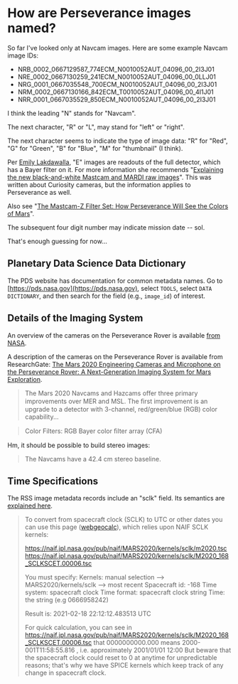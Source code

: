 # How are Perseverance images named?

So far I've looked only at Navcam images.  Here are some example Navcam image IDs:

* NRB_0002_0667129587_774ECM_N0010052AUT_04096_00_2I3J01
* NRE_0002_0667130259_241ECM_N0010052AUT_04096_00_0LLJ01
* NRG_0001_0667035548_700ECM_N0010052AUT_04096_00_2I3J01
* NRM_0002_0667130166_842ECM_T0010052AUT_04096_00_4I1J01
* NRR_0001_0667035529_850ECM_N0010052AUT_04096_00_2I3J01

I think the leading "N" stands for "Navcam".

The next character, "R" or "L", may stand for "left" or "right".

The next character seems to indicate the type of image data: "R" for "Red", "G" for "Green", "B" for "Blue", "M" for "thumbnail" (I think).

Per [Emily Lakdawalla](https://twitter.com/elakdawalla), "E" images are readouts of the full detector, which has a Bayer filter on it.  For more information she recommends "[Explaining the new black-and-white Mastcam and MARDI raw images](https://t.co/PORiQ3pcNq?amp=1)".  This was written about Curiosity cameras, but the information applies to Perseverance as well.

Also see "[The Mastcam-Z Filter Set: How Perseverance Will See the Colors of Mars](https://mastcamz.asu.edu/the-mastcam-z-filter-set-how-perseverance-will-see-the-colors-of-mars/)".

The subsequent four digit number may indicate mission date -- sol.

That's enough guessing for now...

## Planetary Data Science Data Dictionary

The PDS website has documentation for common metadata names.  Go to [https://pds.nasa.gov](https://pds.nasa.gov), select `TOOLS`, select `DATA DICTIONARY`, and then search for the field (e.g., `image_id`) of interest.
## Details of the Imaging System

An overview of the cameras on the Perseverance Rover is available [from NASA](https://mars.nasa.gov/mars2020/spacecraft/rover/cameras/).


A description of the cameras on the Perseverance Rover is available from ResearchGate: [The Mars 2020 Engineering Cameras and Microphone on the Perseverance Rover: A Next-Generation Imaging System for Mars Exploration](https://www.researchgate.net/publication/346537343_The_Mars_2020_Engineering_Cameras_and_Microphone_on_the_Perseverance_Rover_A_Next-Generation_Imaging_System_for_Mars_Exploration/link/5fc675c9a6fdcc92169e4d1e/download).

> The Mars 2020 Navcams and Hazcams offer three primary improvements over MER and MSL. The ﬁrst improvement is an upgrade to a detector with 3-channel, red/green/blue (RGB) color capability...

> Color Filters: RGB Bayer color ﬁlter array (CFA)

Hm, it should be possible to build stereo images:
> The Navcams have a 42.4 cm stereo baseline.

## Time Specifications

The RSS image metadata records include an "sclk" field.  Its semantics are [explained here](https://forum.nasaspaceflight.com/index.php?PHPSESSID=5uuths3p440tb74n4gebtofd7s&topic=38208.msg2194630#msg2194630).

> To convert from spacecraft clock (SCLK) to UTC or other dates you can use this page ([webgeocalc](https://wgc.jpl.nasa.gov:8443/webgeocalc/#TimeConversion)), which relies upon NAIF SCLK kernels:
>
> https://naif.jpl.nasa.gov/pub/naif/MARS2020/kernels/sclk/m2020.tsc
> https://naif.jpl.nasa.gov/pub/naif/MARS2020/kernels/sclk/M2020_168_SCLKSCET.00006.tsc
>
> You must specify:
> Kernels: manual selection --> MARS2020/kernels/sclk  --> most recent
> Spacecraft id: -168
> Time system: spacecraft clock
> Time format: spacecraft clock string
> Time: the string (e.g 0666958242)
>
> Result is: 2021-02-18 22:12:12.483513 UTC
>
>
>
> For quick calculation, you can see in https://naif.jpl.nasa.gov/pub/naif/MARS2020/kernels/sclk/M2020_168_SCLKSCET.00006.tsc that 0000000000.000 means 2000-001T11:58:55.816 , i.e. approximately 2001/01/01 12:00
> But beware that the spacecraft  clock could reset to 0 at anytime for unpredictable reasons; that's why we have SPICE kernels which keep track of any change in spacecraft clock.
